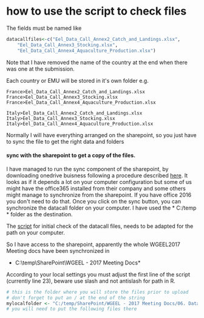 # how to use the script to check files

The fields must be named like 

````r
datacallfiles<-c("Eel_Data_Call_Annex2_Catch_and_Landings.xlsx",
    "Eel_Data_Call_Annex3_Stocking.xlsx",
    "Eel_Data_Call_Annex4_Aquaculture_Production.xlsx")
````
Note that I have removed the name of the country at the end when there was one at the submission.

Each country or EMU will be stored in it's own folder e.g.

````
France>Eel_Data_Call_Annex2_Catch_and_Landings.xlsx
France>Eel_Data_Call_Annex3_Stocking.xlsx
France>Eel_Data_Call_Annex4_Aquaculture_Production.xlsx

Italy>Eel_Data_Call_Annex2_Catch_and_Landings.xlsx
Italy>Eel_Data_Call_Annex3_Stocking.xlsx
Italy>Eel_Data_Call_Annex4_Aquaculture_Production.xlsx
````
Normally I will have everything arranged on the sharepoint, so you just have to sync the file to get the right data and folders
#### sync with the sharepoint to get a copy of the files.
I have managed to run the sync component of the sharepoint, by downloading onedrive buisness following a procedure
described [here](https://support.microsoft.com/en-us/help/2903984/how-to-install-onedrive-for-business-for-sharepoint-and-sharepoint-onl).
It looks as if it depends a lot on your computer configuration but some of us might have the office365 installed from their company
and some others might manage to synchronize from the sharepoint. If you have office 2016 you don't need to do that. Once you click on the sync button,
you can synchronize the datacall folder on your computer. I have used the * C:/temp * folder as the destination.

The [script](https://github.com/ices-eg/WGEEL/tree/master/R/stock_assessment)  for initial check of the datacall files, 
 needs to be adapted for the path on your computer.


So I have access to the sharepoint, apparently the whole WGEEL2017 Meeting docs have been synchronized in 
* C:\temp\SharePoint\WGEEL - 2017 Meeting Docs\* 

According to your local settings you must adjust the first line of the script (currently line 23), beware use slash and not antislash for path in R.
````r
# this is the folder where you will store the files prior to upload
# don't forget to put an / at the end of the string
mylocalfolder <- "C:/temp/SharePoint/WGEEL - 2017 Meeting Docs/06. Data/datacall"
# you will need to put the following files there
````
